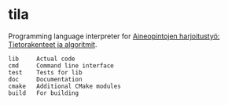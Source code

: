 # tila

Programming language interpreter for [Aineopintojen harjoitustyö: Tietorakenteet ja algoritmit](https://www.cs.helsinki.fi/courses/58161/2015/k/a/1).

    lib     Actual code
    cmd     Command line interface
    test    Tests for lib
    doc     Documentation
    cmake   Additional CMake modules
    build   For building
